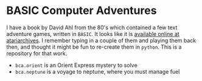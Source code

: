 # BASIC Computer Adventures

I have a book by David Ahl from the 80's which contained a few text adventure games, written in `BASIC`.  It looks like it is [available online at atariarchives](https://www.atariarchives.org/bca/). I remember typing in a couple of them and playing them back then, and thought it might be fun to re-create them in `python`.  This is a repository for that work.

 - `bca.orient` is an Orient Express mystery to solve
 - `bca.neptune` is a voyage to neptune, where you must manage fuel

 
